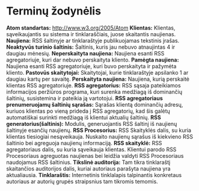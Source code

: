 # Terminų žodynėlis

**Atom standartas:** http://www.w3.org/2005/Atom
**Klientas:** Klientas, sąveikaujantis su sistema ir tinklaraščiais, juose skaitantis naujienas.
**Naujiena:** RSS šaltinyje ar tinklaraštyje publikuojamas tekstinis įrašas.
**Neaktyvūs turinio šaltinis:** Šaltinis, kuris jau nebuvo atnaujintas 4 ir daugiau mėnesių.
**Neperskaityta naujiena:** Naujiena esanti RSS agregatoriuje, kuri dar nebuvo perskaityta kliento.
**Pamėgta naujiena:** Naujiena esanti RSS agregatoriuje, kuri buvo perskaityta ir pažymėta kliento.
**Pastovūs skaitytojai:** Skaitytojai, kurie tinklaraštyje apsilanko 1 ar daugiau kartų per savaitę.
**Perskaityta naujiena:** Naujiena, kurią perskaitė klientas RSS agregatoriuje.
**RSS agregatorius:** RSS sąsaja pateikiamos informacijos peržiūros programa, kuri surenka medžiagą iš dominančių šaltinių, susistemina ir pateikia ją vartotojui.
**RSS agregatoriaus prenumeruojamų šaltinių sąrašas:** Sąrašas klientą dominančių adresų, kuriuos klientas po vieną prideda į RSS agregatorių, kad šis galėtų automatiškai surinkti medžiagą iš klientui aktualių šaltinių. 
**RSS generatorius(šaltinis):** Modulis, generuojantis RSS šaltinį iš naujienų šaltinyje esančių
naujienų.
**RSS Procesorius:** RSS Skaityklės dalis, su kuria klientas tiesiogiai nesąveikauja. Nuskaito
naujienų sąrašus iš kiekvieno RSS šaltinio bei agreguoja naujienų informaciją.
**RSS skaityklė:** RSS agregatoriaus dalis, su kuria sąveikauja klientas. Klientui parodo RSS
Procesoriaus agreguotas naujienas bei leidžia valdyti RSS Procesoriaus naudojamus RSS šaltinius.
**Tikslinė auditorija:** Tam tikra tinklaraštį skaitančios auditorijos dalis, kuriai autoriaus parašyta naujiena yra aktualiausia. 
**Tinklaraštis:** Internetinis tinklalapis talpinantis konkretaus autoriaus ar autorių grupės straipsnius
tam tikromis temomis.
